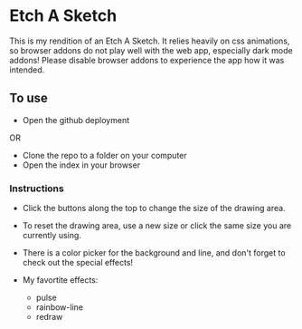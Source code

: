 # Etch A Sketch

This is my rendition of an Etch A Sketch. It relies heavily on css animations, so browser addons do not play well with the web app, especially dark mode addons! Please disable browser addons to experience the app how it was intended.

## To use

- Open the github deployment

OR

- Clone the repo to a folder on your computer
- Open the index in your browser

### Instructions

- Click the buttons along the top to change the size of the drawing area.

- To reset the drawing area, use a new size or click the same size you are currently using.

- There is a color picker for the background and line, and don't forget to check out the special effects!

- My favortite effects:
    - pulse
    - rainbow-line
    - redraw
